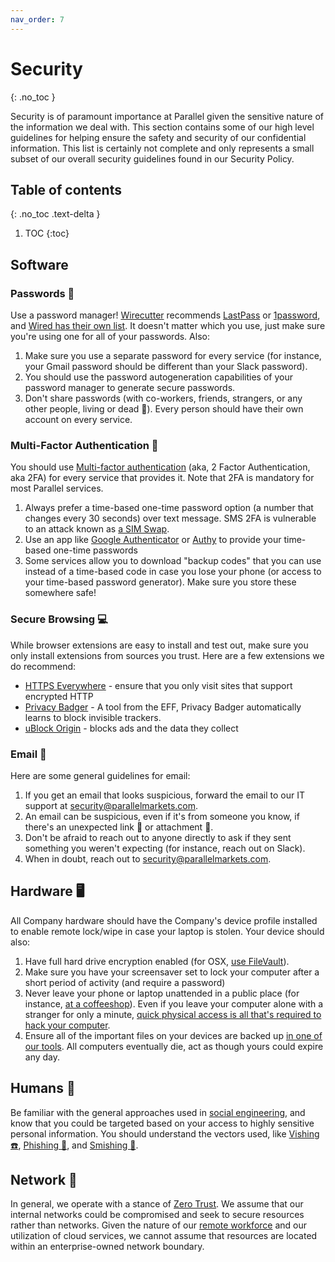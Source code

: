 ```yaml
---
nav_order: 7
---
```

# Security
{: .no_toc }

Security is of paramount importance at Parallel given the sensitive nature of the information we deal with. This section contains some of our high level guidelines for helping ensure the safety and security of our confidential information. This list is certainly not complete and only represents a small subset of our overall security guidelines found in our Security Policy.

## Table of contents
{: .no_toc .text-delta }

1. TOC
{:toc}

## Software
### Passwords :closed_lock_with_key:
Use a password manager!  [Wirecutter](https://thewirecutter.com/reviews/best-password-managers/) recommends [LastPass](https://www.lastpass.com/) or [1password](https://1password.com/), and [Wired has their own list](https://www.wired.com/story/best-password-managers/).  It doesn't matter which you use, just make sure you're using one for all of your passwords. Also:

1. Make sure you use a separate password for every service (for instance, your Gmail password should be different than your Slack password).
1. You should use the password autogeneration capabilities of your password manager to generate secure passwords.
1. Don't share passwords (with co-workers, friends, strangers, or any other people, living or dead :ghost:).  Every person should have their own account on every service.

### Multi-Factor Authentication :iphone:
You should use [Multi-factor authentication](https://en.wikipedia.org/wiki/Multi-factor_authentication) (aka, 2 Factor Authentication, aka 2FA) for every service that provides it.  Note that 2FA is mandatory for most Parallel services.

1. Always prefer a time-based one-time password option (a number that changes every 30 seconds) over text message.  SMS 2FA is vulnerable to an attack known as [a SIM Swap](https://www.wired.com/story/sim-swap-attack-defend-phone/).
1. Use an app like [Google Authenticator](https://support.google.com/accounts/answer/1066447?hl=en&ref_topic=2954345) or [Authy](https://authy.com) to provide your time-based one-time passwords
1. Some services allow you to download "backup codes" that you can use instead of a time-based code in case you lose your phone (or access to your time-based password generator).  Make sure you store these somewhere safe!

### Secure Browsing :computer:
While browser extensions are easy to install and test out, make sure you only install extensions from sources you trust.  Here are a few extensions we do recommend:

* [HTTPS Everywhere](https://www.eff.org/https-everywhere) - ensure that you only visit sites that support encrypted HTTP
* [Privacy Badger](https://privacybadger.org) - A tool from the EFF, Privacy Badger automatically learns to block invisible trackers.
* [uBlock Origin](https://github.com/gorhill/uBlock#installation) - blocks ads and the data they collect

### Email :email:
Here are some general guidelines for email:

1. If you get an email that looks suspicious, forward the email to our IT support at [security@parallelmarkets.com](mailto:security@parallelmarkets.com).
1. An email can be suspicious, even if it's from someone you know, if there's an unexpected link :link: or attachment :file_folder:.
1. Don't be afraid to reach out to anyone directly to ask if they sent something you weren't expecting (for instance, reach out on Slack).
1. When in doubt, reach out to [security@parallelmarkets.com](mailto:security@parallelmarkets.com).

## Hardware :desktop_computer:
All Company hardware should have the Company's device profile installed to enable remote lock/wipe in case your laptop is stolen.  Your device should also:

1. Have full hard drive encryption enabled (for OSX, [use FileVault](https://support.apple.com/en-us/HT204837)).
1. Make sure you have your screensaver set to lock your computer after a short period of activity (and require a password)
1. Never leave your phone or laptop unattended in a public place (for instance, [at a coffeeshop](../work/where/#coffee-shops-coffee-and-co-working-spaces)).  Even if you leave your computer alone with a stranger for only a minute, [quick physical access is all that's required to hack your computer](https://en.wikipedia.org/wiki/Physical_access).
1. Ensure all of the important files on your devices are backed up [in one of our tools](../work/coordination/#communications-tools).  All computers eventually die, act as though yours could expire any day.

## Humans :bust_in_silhouette:
Be familiar with the general approaches used in [social engineering](https://en.wikipedia.org/wiki/Social_engineering_(security)), and know that you could be targeted based on your access to highly sensitive personal information.  You should understand the vectors used, like [Vishing :phone:](https://en.wikipedia.org/wiki/Social_engineering_(security)#Vishing), [Phishing :fishing_pole_and_fish:](https://en.wikipedia.org/wiki/Social_engineering_(security)#Phishing), and [Smishing :iphone:](https://en.wikipedia.org/wiki/Social_engineering_(security)#Smishing).

## Network :satellite:
In general, we operate with a stance of [Zero Trust](https://en.wikipedia.org/wiki/Zero_Trust).  We assume that our internal networks could be compromised and seek to secure resources rather than networks.  Given the nature of our [remote workforce](../work/index.md) and our utilization of cloud services, we cannot assume that resources are located within an enterprise-owned network boundary.
